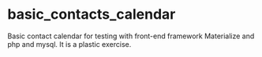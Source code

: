 # basic_contacts_calendar

Basic contact calendar for testing with front-end framework Materialize and php and mysql.
It is a plastic exercise.